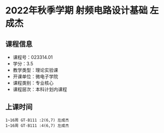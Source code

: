 # 2022年秋季学期 射频电路设计基础 左成杰






## 课程信息

- 课程号：023314.01
- 学分：3.5
- 教学类型：理论实验课
- 开课单位：微电子学院
- 课程类别：专业核心
- 课程层次：本科计划内课程

## 上课时间

```
1~16周 GT-B111 :2(6,7) 左成杰
1~16周 GT-B111 :4(6,7) 左成杰
```

